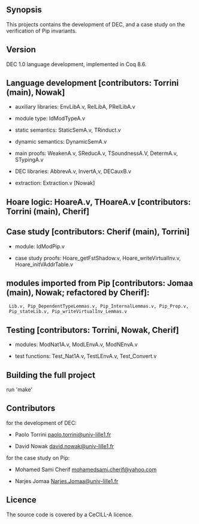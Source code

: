 
## Synopsis

This projects contains the development of DEC, and a case study on the
verification of Pip invariants.

## Version

DEC 1.0 language development, implemented in Coq 8.6.

## Language development [contributors: Torrini (main), Nowak]

* auxiliary libraries: EnvLibA.v, RelLibA, PRelLibA.v

* module type: IdModTypeA.v

* static semantics: StaticSemA.v, TRinduct.v

* dynamic semantics: DynamicSemA.v

* main proofs: WeakenA.v, SReducA.v, TSoundnessA.V, DetermA.v, STypingA.v

* DEC libraries: AbbrevA.v, InvertA,v, DECauxB.v

* extraction: Extraction.v [Nowak]

## Hoare logic: HoareA.v, THoareA.v [contributors: Torrini (main), Cherif]

## Case study [contributors: Cherif (main), Torrini]

* module: IdModPip.v

* case study proofs:
     Hoare_getFstShadow.v, Hoare_writeVirtualInv.v, Hoare_initVAddrTable.v

## modules imported from Pip [contributors: Jomaa (main), Nowak; refactored by Cherif]:
     Lib.v, Pip_DependentTypeLemmas.v, Pip_InternalLemmas.v, Pip_Prop.v,
     Pip_stateLib.v, Pip_writeVirtualInv_Lemmas.v

## Testing [contributors: Torrini, Nowak, Cherif]

* modules: ModNat1A.v, ModLEnvA.v, ModNEnvA.v

* test functions: Test_Nat1A.v, TestLEnvA.v, Test_Convert.v

## Building the full project

  run 'make'

## Contributors

for the development of DEC:

* Paolo Torrini <paolo.torrini@univ-lille1.fr>

* David Nowak <david.nowak@univ-lille1.fr>

for the case study on Pip:

* Mohamed Sami Cherif <mohamedsami.cherif@yahoo.com>

* Narjes Jomaa <Narjes.Jomaa@univ-lille1.fr>

## Licence

  The source code is covered by a CeCILL-A licence.
